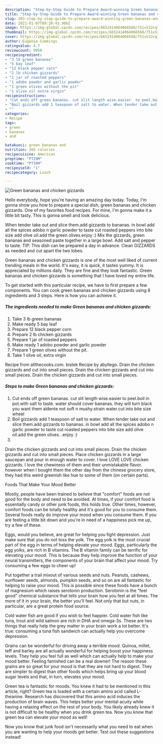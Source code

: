 ```yaml
---
description: "Step-by-Step Guide to Prepare Award-winning Green bananas and chicken gizzards"
title: "Step-by-Step Guide to Prepare Award-winning Green bananas and chicken gizzards"
slug: 203-step-by-step-guide-to-prepare-award-winning-green-bananas-and-chicken-gizzards
date: 2021-01-07T09:20:43.986Z
image: https://img-global.cpcdn.com/recipes/6652414064066560/751x532cq70/green-bananas-and-chicken-gizzards-recipe-main-photo.jpg
thumbnail: https://img-global.cpcdn.com/recipes/6652414064066560/751x532cq70/green-bananas-and-chicken-gizzards-recipe-main-photo.jpg
cover: https://img-global.cpcdn.com/recipes/6652414064066560/751x532cq70/green-bananas-and-chicken-gizzards-recipe-main-photo.jpg
author: Eugenia Cummings
ratingvalue: 4.7
reviewcount: 9958
recipeingredient:
- "3 lb green bananas"
- "5 bay leaf"
- "12 black pepper corn"
- "2 lb chicken gizzards"
- "1 jar of roasted peppers"
- "1 adobo powder and garlic powder"
- "1 green olives without the pit"
- "1 olive oil extra virgin"
recipeinstructions:
- "Cut ends off green bananas. cut slit length wise.easier  to peel.boil in pot.with salt to taste. water should cover bananas. they will turn black you want them aldente not soft n mushy.strain water.cut into bite size wheel"
- "Boil gizzards add 1 teaspoon of salt to water. When tender take out and slice them.add gizzards to bananas. in bowl add all the spices adobo n garlic powder to taste cut roasted peppers into bite size add olive oil.add the green olives. .enjoy :)"
- ""
categories:
- Recipe
tags:
- green
- bananas
- and

katakunci: green bananas and 
nutrition: 265 calories
recipecuisine: American
preptime: "PT29M"
cooktime: "PT39M"
recipeyield: "1"
recipecategory: Lunch

---
```



![Green bananas and chicken gizzards](https://img-global.cpcdn.com/recipes/6652414064066560/751x532cq70/green-bananas-and-chicken-gizzards-recipe-main-photo.jpg)

Hello everybody, hope you're having an amazing day today. Today, I'm gonna show you how to prepare a special dish, green bananas and chicken gizzards. One of my favorites food recipes. For mine, I'm gonna make it a little bit tasty. This is gonna smell and look delicious.

When tender take out and slice them.add gizzards to bananas. in bowl add all the spices adobo n garlic powder to taste cut roasted peppers into bite size add olive oil.add the green olives.enjoy :) Mix the gizzards, green bananas and seasoned paste together in a large bowl. Add salt and pepper to taste. TIP: This dish can be prepared a day in advance. Clean GIZZARDS as needed and cut apart the two lobes.

Green bananas and chicken gizzards is one of the most well liked of current trending meals in the world. It's easy, it is quick, it tastes yummy. It is appreciated by millions daily. They are fine and they look fantastic. Green bananas and chicken gizzards is something that I have loved my entire life.


To get started with this particular recipe, we have to first prepare a few components. You can cook green bananas and chicken gizzards using 8 ingredients and 3 steps. Here is how you can achieve it.

<!--inarticleads1-->

##### The ingredients needed to make Green bananas and chicken gizzards:

1. Take 3 lb green bananas
1. Make ready 5 bay leaf
1. Prepare 12 black pepper corn
1. Prepare 2 lb chicken gizzards
1. Prepare 1 jar of roasted peppers
1. Make ready 1 adobo powder and garlic powder
1. Prepare 1 green olives without the pit.
1. Take 1 olive oil, extra virgin


Recipe from allthecooks.com. bistek Recipe by abyllego. Drain the chicken gizzards and cut into small pieces. Drain the chicken gizzards and cut into small pieces. Drain the chicken gizzards and cut into small pieces. 

<!--inarticleads2-->

##### Steps to make Green bananas and chicken gizzards:

1. Cut ends off green bananas. cut slit length wise.easier  to peel.boil in pot.with salt to taste. water should cover bananas. they will turn black you want them aldente not soft n mushy.strain water.cut into bite size wheel
1. Boil gizzards add 1 teaspoon of salt to water. When tender take out and slice them.add gizzards to bananas. in bowl add all the spices adobo n garlic powder to taste cut roasted peppers into bite size add olive oil.add the green olives. .enjoy :)
1. 


Drain the chicken gizzards and cut into small pieces. Drain the chicken gizzards and cut into small pieces. Place chicken gizzards in a large saucepan and pour in enough water to cover. I love LOVE LOVE chicken gizzards. I love the chewiness of them and their unmistakable flavor. however when I bought them the other day from the chinese grocery store, they had this weird greenish like hue to some of them (on certain parts). 

Foods That Make Your Mood Better


Mostly, people have been trained to believe that "comfort" foods are not good for the body and need to be avoided. At times, if your comfort food is essentially candy or other junk foods, this holds true. Other times, however, comfort foods can be totally healthy and it's good for you to consume them. Several foods really do improve your mood when you consume them. If you are feeling a little bit down and you're in need of a happiness pick me up, try a few of these.

Eggs, would you believe, are great for helping you fight depression. Just make sure that you do not toss the yolk. The egg yolk is the most crucial part of the egg in terms of helping elevate your mood. Eggs, particularly the egg yolks, are rich in B vitamins. The B vitamin family can be terrific for elevating your mood. This is because they help improve the function of your neural transmitters, the components of your brain that affect your mood. Try consuming a few eggs to cheer up!

Put together a trail mixout of various seeds and nuts. Peanuts, cashews, sunflower seeds, almonds, pumpkin seeds, and so on are all fantastic for helping to raise your mood. This is possible since these foods have a bunch of magnesium which raises serotonin production. Serotonin is the "feel good" chemical substance that tells your brain how you feel at all times. The more of it in your brain, the better you'll feel. Not only that but nuts, in particular, are a great protein food source.

Cold water fish are good if you wish to feel happier. Cold water fish like tuna, trout and wild salmon are rich in DHA and omega-3s. These are two things that really help the grey matter in your brain work a lot better. It's true: consuming a tuna fish sandwich can actually help you overcome depression. 

Grains can be wonderful for driving away a terrible mood. Quinoa, millet, teff and barley are all actually wonderful for helping boost your happiness levels. They help you feel full as well which can actually help to make your mood better. Feeling famished can be a real downer! The reason these grains are so great for your mood is that they are not hard to digest. They are simpler to digest than other foods which helps bring up your blood sugar levels and that, in turn, elevates your mood.

Green tea is fantastic for moods. You knew it had to be mentioned in this article, right? Green tea is loaded with a certain amino acid called L-theanine. Research has discovered that this amino acid induces the production of brain waves. This helps better your mental acuity while having a relaxing effect on the rest of your body. You likely already knew it is not difficult to be healthy when you drink green tea. Now you know that green tea can elevate your mood as well!

Now you know that junk food isn't necessarily what you need to eat when you are wanting to help your moods get better. Test out  these suggestions  instead!

